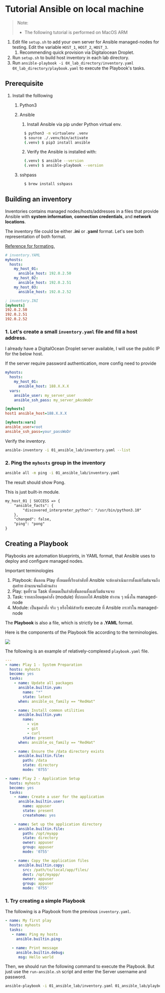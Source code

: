# Tutorial Ansible on local machine

> Note:
> - The following tutorial is performed on MacOS ARM

1. Edit file `setup.sh` to add your own server for Ansible managed-nodes for testing. Edit the variable `HOST_1`, `HOST_2`, `HOST_3`.
   1. Recommending quick provision via Digitalocean Droplet.
2. Run `setup.sh` to build host inventory in each lab directory.
3. Run `ansible-playbook -i 0X_lab_directory/inventory.yaml 0X_lab_directory/playbook.yaml` to execute the Playbook's tasks.

## Prerequisite

1. Install the folllowing
   1. Python3
   2. Ansible
       1. Install Ansible via pip under Python virtual env.
      ```sh
        $ python3 -m virtualenv .venv
        $ source ./.venv/bin/activate
        (.venv) $ pip3 install ansible
      ```
      2. Verify the Ansible is installed with:
      ```sh
        (.venv) $ ansible --version
        (.venv) $ ansible-playbook --version
      ```

   3. sshpass
      ```sh
        $ brew install sshpass
      ```

## Building an inventory

Inventories contains managed nodes/hosts/addresses in a files that provide Ansible with **system information**, **connection credentials**, and **network locations**.

The inventory file could be either **.ini** or **.yaml** format. Let's see both representation of both format.

[Reference for formating.](https://docs.ansible.com/ansible/latest/getting_started/get_started_inventory.html#inventories-in-ini-or-yaml-format)

```yaml
# inventory.YAML
myhosts:
  hosts:
    my_host_01:
      ansible_host: 192.0.2.50
    my_host_02:
      ansible_host: 192.0.2.51
    my_host_03:
      ansible_host: 192.0.2.52
```

```ini
; inventory.INI
[myhosts]
192.0.2.50
192.0.2.51
192.0.2.52
```

### 1. Let's create a small `inventory.yaml` file and fill a host address.

I already have a DigitalOcean Droplet server available, I will use the public IP for the below host.

If the server require password authentication, more config need to provide

```yaml
myhosts:
  hosts:
    my_host_01:
      ansible_host: 188.X.X.X
  vars:
    ansible_user: my_server_user
    ansible_ssh_pass: my_server_pAssWoDr
```

```ini
[myhosts]
host1 ansible_host=188.X.X.X

[myhosts:vars]
ansible_user=root
ansible_ssh_pass=your_passWoDr
```

Verify the inventory.

```sh
ansible-inventory -i 01_ansible_lab/inventory.yaml --list
```

### 2. Ping the `myhosts` group in the inventory

```sh
ansible all -m ping -i 01_ansible_lab/inventory.yaml
```

The result should show Pong.

This is just built-in module.

```txt
my_host_01 | SUCCESS => {
    "ansible_facts": {
        "discovered_interpreter_python": "/usr/bin/python3.10"
    },
    "changed": false,
    "ping": "pong"
}
```

## Creating a Playbook

Playbooks are automation blueprints, in YAML format, that Ansible uses to deploy and configure managed nodes.

Important terminologies

1. Playbook: ขั้นตอน Play ทั้งหมดที่เรียงลำดับที่ Ansible จะต้องดำเนินการตั้งแต่เริ่มต้นจนถึงสุดท้าย ด้านบนจนถึงด้านล่าง
2. Play: ชุดที่รวม Task ทั้งหมดเป็นลำดับขั้นตอนตั้งแต่เริ่มต้นจนจบ
3. Task: รายละเอียดชุดคำสั่ง (module) ที่บ่งบอกให้ Ansible ทำงาน ๆ หนึ่งใน managed-node
4. Module: เป็นชุดคำสั่ง จริง ๆ หรือไฟล์สำหรับ execute ที่ Ansible กระทำใน managed-node

The **Playbook** is also a file, which is strictly be a **.YAML** format.

Here is the components of the Playbook file according to the terminologies.

![](img/playbook-components.png)

The following is an example of relatively-complexed `playbook.yaml` file.

```yaml
---
- name: Play 1 - System Preparation
  hosts: myhosts
  become: yes
  tasks:
    - name: Update all packages
      ansible.builtin.yum:
        name: "*"
        state: latest
      when: ansible_os_family == "RedHat"

    - name: Install common utilities
      ansible.builtin.yum:
        name:
          - vim
          - git
          - curl
        state: present
      when: ansible_os_family == "RedHat"

    - name: Ensure the /data directory exists
      ansible.builtin.file:
        path: /data
        state: directory
        mode: '0755'

- name: Play 2 - Application Setup
  hosts: myhosts
  become: yes
  tasks:
    - name: Create a user for the application
      ansible.builtin.user:
        name: appuser
        state: present
        createhome: yes

    - name: Set up the application directory
      ansible.builtin.file:
        path: /opt/myapp
        state: directory
        owner: appuser
        group: appuser
        mode: '0755'

    - name: Copy the application files
      ansible.builtin.copy:
        src: /path/to/local/app/files/
        dest: /opt/myapp/
        owner: appuser
        group: appuser
        mode: '0755'
```

### 1. Try creating a simple Playbook

The following is a Playbook from the previous `inventory.yaml`.

```yaml
- name: My first play
  hosts: myhosts
  tasks:
   - name: Ping my hosts
     ansible.builtin.ping:

   - name: Print message
     ansible.builtin.debug:
      msg: Hello world
```

Then, we should run the following command to execute the Playbook. But just use the `run-ansible.sh` script and enter the Server username and password.

```sh
ansible-playbook -i 01_ansible_lab/inventory.yaml 01_ansible_lab/playbook.yaml
```